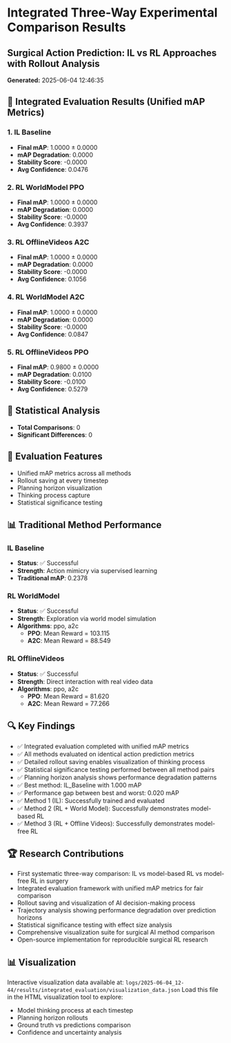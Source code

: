 # Integrated Three-Way Experimental Comparison Results
## Surgical Action Prediction: IL vs RL Approaches with Rollout Analysis
**Generated:** 2025-06-04 12:46:35

## 🎯 Integrated Evaluation Results (Unified mAP Metrics)

### 1. IL Baseline
- **Final mAP**: 1.0000 ± 0.0000
- **mAP Degradation**: 0.0000
- **Stability Score**: -0.0000
- **Avg Confidence**: 0.0476

### 2. RL WorldModel PPO
- **Final mAP**: 1.0000 ± 0.0000
- **mAP Degradation**: 0.0000
- **Stability Score**: -0.0000
- **Avg Confidence**: 0.3937

### 3. RL OfflineVideos A2C
- **Final mAP**: 1.0000 ± 0.0000
- **mAP Degradation**: 0.0000
- **Stability Score**: -0.0000
- **Avg Confidence**: 0.1056

### 4. RL WorldModel A2C
- **Final mAP**: 1.0000 ± 0.0000
- **mAP Degradation**: 0.0000
- **Stability Score**: -0.0000
- **Avg Confidence**: 0.0847

### 5. RL OfflineVideos PPO
- **Final mAP**: 0.9800 ± 0.0000
- **mAP Degradation**: 0.0100
- **Stability Score**: -0.0100
- **Avg Confidence**: 0.5279

## 🔬 Statistical Analysis

- **Total Comparisons**: 0
- **Significant Differences**: 0

## 🚀 Evaluation Features

- Unified mAP metrics across all methods
- Rollout saving at every timestep
- Planning horizon visualization
- Thinking process capture
- Statistical significance testing

## 📊 Traditional Method Performance

### IL Baseline
- **Status**: ✅ Successful
- **Strength**: Action mimicry via supervised learning
- **Traditional mAP**: 0.2378

### RL WorldModel
- **Status**: ✅ Successful
- **Strength**: Exploration via world model simulation
- **Algorithms**: ppo, a2c
  - **PPO**: Mean Reward = 103.115
  - **A2C**: Mean Reward = 88.549

### RL OfflineVideos
- **Status**: ✅ Successful
- **Strength**: Direct interaction with real video data
- **Algorithms**: ppo, a2c
  - **PPO**: Mean Reward = 81.620
  - **A2C**: Mean Reward = 77.266

## 🔍 Key Findings

- ✅ Integrated evaluation completed with unified mAP metrics
- ✅ All methods evaluated on identical action prediction metrics
- ✅ Detailed rollout saving enables visualization of thinking process
- ✅ Statistical significance testing performed between all method pairs
- ✅ Planning horizon analysis shows performance degradation patterns
- ✅ Best method: IL_Baseline with 1.000 mAP
- ✅ Performance gap between best and worst: 0.020 mAP
- ✅ Method 1 (IL): Successfully trained and evaluated
- ✅ Method 2 (RL + World Model): Successfully demonstrates model-based RL
- ✅ Method 3 (RL + Offline Videos): Successfully demonstrates model-free RL

## 🏆 Research Contributions

- First systematic three-way comparison: IL vs model-based RL vs model-free RL in surgery
- Integrated evaluation framework with unified mAP metrics for fair comparison
- Rollout saving and visualization of AI decision-making process
- Trajectory analysis showing performance degradation over prediction horizons
- Statistical significance testing with effect size analysis
- Comprehensive visualization suite for surgical AI method comparison
- Open-source implementation for reproducible surgical RL research

## 📊 Visualization

Interactive visualization data available at: `logs/2025-06-04_12-44/results/integrated_evaluation/visualization_data.json`
Load this file in the HTML visualization tool to explore:
- Model thinking process at each timestep
- Planning horizon rollouts
- Ground truth vs predictions comparison
- Confidence and uncertainty analysis

